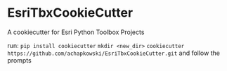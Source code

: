 # EsriTbxCookieCutter
A cookiecutter for Esri Python Toolbox Projects

run:
`pip install cookiecutter`
`mkdir <new_dir>`
`cookiecutter https://github.com/achapkowski/EsriTbxCookieCutter.git` and follow the prompts
